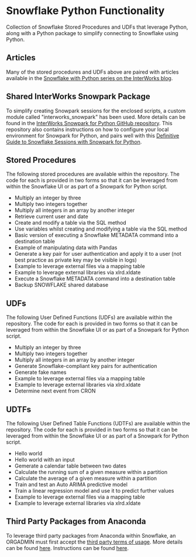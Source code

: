 
# Snowflake Python Functionality

Collection of Snowflake Stored Procedures and UDFs that leverage Python, along with a Python package to simplify connecting to Snowflake using Python.

## Articles

Many of the stored procedures and UDFs above are paired with articles available in the [Snowflake with Python series on the InterWorks blog](https://interworks.com/blog/series/snowflake-with-python).

## Shared InterWorks Snowpark Package

To simplify creating Snowpark sessions for the enclosed scripts, a custom module called "interworks_snowpark" has been used. More details can be found in the [InterWorks Snowpark for Python GitHub repository](https://github.com/interworks/InterWorks-Snowpark-for-Python). This repository also contains instructions on how to configure your local environment for Snowpark for Python, and pairs well with this [Definitive Guide to Snowflake Sessions with Snowpark for Python](https://interworks.com/blog/2022/09/02/a-definitive-guide-to-snowflake-sessions-with-snowpark-for-python/).

## Stored Procedures

The following stored procedures are available within the repository. The code for each is provided in two forms so that it can be leveraged from within the Snowflake UI or as part of a Snowpark for Python script.

- Multiply an integer by three
- Multiply two integers together
- Multiply all integers in an array by another integer
- Retrieve current user and date
- Create and modify a table via the SQL method
- Use variables whilst creating and modifying a table via the SQL method
- Basic version of executing a Snowflake METADATA command into a destination table
- Example of manipulating data with Pandas
- Generate a key pair for user authentication and apply it to a user (not best practice as private key may be visible in logs)
- Example to leverage external files via a mapping table
- Example to leverage external libraries via xlrd.xldate
- Execute a Snowflake METADATA command into a destination table
- Backup SNOWFLAKE shared database

## UDFs

The following User Defined Functions (UDFs) are available within the repository. The code for each is provided in two forms so that it can be leveraged from within the Snowflake UI or as part of a Snowpark for Python script.

- Multiply an integer by three
- Multiply two integers together
- Multiply all integers in an array by another integer
- Generate Snowflake-compliant key pairs for authentication
- Generate fake names
- Example to leverage external files via a mapping table
- Example to leverage external libraries via xlrd.xldate
- Determine next event from CRON

## UDTFs

The following User Defined Table Functions (UDTFs) are available within the repository. The code for each is provided in two forms so that it can be leveraged from within the Snowflake UI or as part of a Snowpark for Python script.

- Hello world
- Hello world with an input
- Gemerate a calendar table between two dates
- Calculate the running sum of a given measure within a partition
- Calculate the average of a given measure within a partition
- Train and test an Auto ARIMA predictive model
- Train a linear regression model and use it to predict further values
- Example to leverage external files via a mapping table
- Example to leverage external libraries via xlrd.xldate

## Third Party Packages from Anaconda

To leverage third party packages from Anaconda within Snowflake, an ORGADMIN must first accept the [third party terms of usage](https://www.snowflake.com/legal/third-party-terms/). More details can be found [here](https://docs.snowflake.com/en/developer-guide/udf/python/udf-python-packages.html#using-third-party-packages-from-anaconda). Instructions can be found [here](https://github.com/interworks/InterWorks-Snowpark-for-Python/tree/e2da0a315af5496b354845542a68277ae234958f#third-party-packages-from-anaconda).
